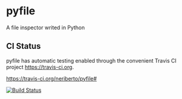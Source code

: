 # pyfile
A file inspector writed in Python

CI Status
---------

pyfile has automatic testing enabled through the convenient Travis CI project <https://travis-ci.org>.

https://travis-ci.org/neriberto/pyfile#

[![Build Status](https://api.travis-ci.org/neriberto/pyfile.png?branch=master)](https://travis-ci.org/neriberto/pyfile)
